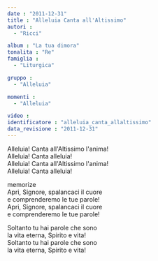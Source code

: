 ```yaml
---
date : "2011-12-31"
title : "Alleluia Canta all'Altissimo"
autori : 
  - "Ricci"

album : "La tua dimora"
tonalita : "Re"
famiglia : 
  - "Liturgica"

gruppo : 
  - "Alleluia"

momenti : 
  - "Alleluia"

video : 
identificatore : "alleluia_canta_allaltissimo"
data_revisione : "2011-12-31"
---
```

  
  
  
  
  
  
  
  
  
Alleluia! Canta all'Altissimo l'anima!  
Alleluia! Canta alleluia!  
Alleluia! Canta all'Altissimo l'anima!  
Alleluia! Canta alleluia!  
  
  
memorize  
Apri, Signore, spalancaci il cuore  
e comprenderemo le tue parole!  
Apri, Signore, spalancaci il cuore  
e comprenderemo le tue parole!  
  
  
  
Soltanto tu hai parole che sono  
la vita eterna, Spirito e vita!  
Soltanto tu hai parole che sono  
la vita eterna, Spirito e vita!  
  
  
  
